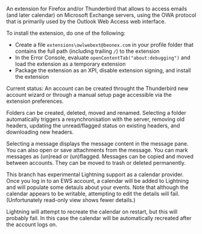 An extension for Firefox and/or Thunderbird that allows to access
emails (and later calendar) on Microsoft Exchange servers, using the
OWA protocol that is primarily used by the Outlook Web Access web interface.

To install the extension, do one of the following:
- Create a file `extensions\owlwebext@beonex.com` in your profile folder that contains the full path (including trailing `/`) to the extension
- In the Error Console, evaluate `openContentTab("about:debugging")` and load the extension as a temporary extension
- Package the extension as an XPI, disable extension signing, and install the extension

Current status: An account can be created throught the Thunderbird new account wizard or through a manual setup page accessible via the extension preferences.
    
Folders can be created, deleted, moved and renamed. Selecting a folder automatically triggers a resynchronisation with the server, removing old headers, updating the unread/flagged status on existing headers, and downloading new headers.

Selecting a message displays the message content in the message pane. You can also open or save attachments from the message. You can mark messages as (un)read or (un)flagged. Messages can be copied and moved between accounts. They can be moved to trash or deleted permanently.

This branch has experimental Lightning support as a calendar provider. Once you log in to an EWS account, a calendar will be added to Lightning and will populate some detauls about your events. Note that although the calendar appears to be writable, attempting to edit the details will fail. (Unfortunately read-only view shows fewer details.)

Lightning will attempt to recreate the calendar on restart, but this will probably fail. In this case the calendar will be automatically recreated after the account logs on.
